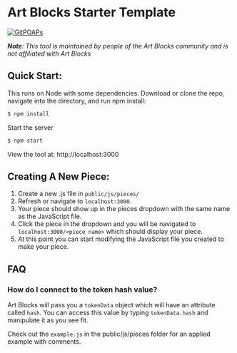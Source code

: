 # Art Blocks Starter Template
[![GitPOAPs](https://public-api.gitpoap.io/v1/repo/ArtBlocks/artblocks-starter-template/badge)](https://www.gitpoap.io/gh/ArtBlocks/artblocks-starter-template)

***Note**: This tool is maintained by people of the Art Blocks community and is not affiliated with Art Blocks*

## Quick Start:

This runs on Node with some dependencies. Download or clone the repo, navigate into the directory, and run npm install:

```bash
$ npm install
```

Start the server

```bash
$ npm start
```

View the tool at: http://localhost:3000

## Creating A New Piece:

1. Create a new .js file in `public/js/pieces/`
2. Refresh or navigate to `localhost:3000`.
3. Your piece should show up in the pieces dropdown with the same name as the JavaScript file.
4. Click the piece in the dropdown and you will be navigated to `localhost:3000/<piece name>` which should display your piece.
5. At this point you can start modifying the JavaScript file you created to make your piece.

## FAQ

### How do I connect to the token hash value?
Art Blocks will pass you a `tokenData` object which will have an attribute called `hash`. You can access this value by typing `tokenData.hash` and manipulate it as you see fit.

Check out the `example.js` in the public/js/pieces folder for an applied example with comments. 
